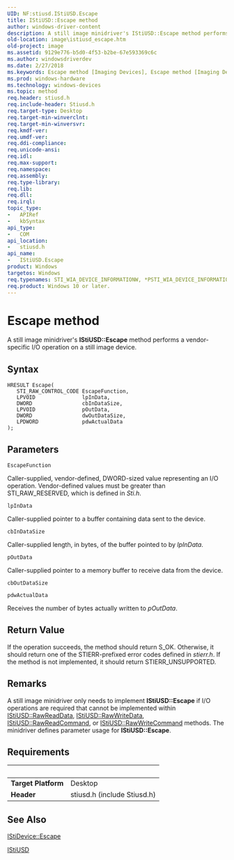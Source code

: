 ```yaml
---
UID: NF:stiusd.IStiUSD.Escape
title: IStiUSD::Escape method
author: windows-driver-content
description: A still image minidriver's IStiUSD::Escape method performs a vendor-specific I/O operation on a still image device.
old-location: image\istiusd_escape.htm
old-project: image
ms.assetid: 9129e776-b5d0-4f53-b2be-67e593369c6c
ms.author: windowsdriverdev
ms.date: 2/27/2018
ms.keywords: Escape method [Imaging Devices], Escape method [Imaging Devices], IStiUSD interface, Escape,IStiUSD.Escape, IStiUSD, IStiUSD interface [Imaging Devices], Escape method, IStiUSD::Escape, image.istiusd_escape, stifnc_74a53282-ebd8-4c87-97b1-58195b40a1af.xml, stiusd/IStiUSD::Escape
ms.prod: windows-hardware
ms.technology: windows-devices
ms.topic: method
req.header: stiusd.h
req.include-header: Stiusd.h
req.target-type: Desktop
req.target-min-winverclnt: 
req.target-min-winversvr: 
req.kmdf-ver: 
req.umdf-ver: 
req.ddi-compliance: 
req.unicode-ansi: 
req.idl: 
req.max-support: 
req.namespace: 
req.assembly: 
req.type-library: 
req.lib: 
req.dll: 
req.irql: 
topic_type:
-	APIRef
-	kbSyntax
api_type:
-	COM
api_location:
-	stiusd.h
api_name:
-	IStiUSD.Escape
product: Windows
targetos: Windows
req.typenames: STI_WIA_DEVICE_INFORMATIONW, *PSTI_WIA_DEVICE_INFORMATIONW
req.product: Windows 10 or later.
---
```



# Escape method
A still image minidriver's <b>IStiUSD::Escape</b> method performs a vendor-specific I/O operation on a still image device.

## Syntax

````
HRESULT Escape(
   STI_RAW_CONTROL_CODE EscapeFunction,
   LPVOID               lpInData,
   DWORD                cbInDataSize,
   LPVOID               pOutData,
   DWORD                dwOutDataSize,
   LPDWORD              pdwActualData
);
````

## Parameters

`EscapeFunction`

Caller-supplied, vendor-defined, DWORD-sized value representing an I/O operation. Vendor-defined values must be greater than STI_RAW_RESERVED, which is defined in <i>Sti.h</i>.

`lpInData`

Caller-supplied pointer to a buffer containing data sent to the device.

`cbInDataSize`

Caller-supplied length, in bytes, of the buffer pointed to by <i>lpInData</i>.

`pOutData`

Caller-supplied pointer to a memory buffer to receive data from the device.

`cbOutDataSize`



`pdwActualData`

Receives the number of bytes actually written to <i>pOutData</i>.


## Return Value

If the operation succeeds, the method should return S_OK. Otherwise, it should return one of the STIERR-prefixed error codes defined in <i>stierr.h</i>. If the method is not implemented, it should return STIERR_UNSUPPORTED.

## Remarks

A still image minidriver only needs to implement <b>IStiUSD::Escape</b> if I/O operations are required that cannot be implemented within <a href="https://msdn.microsoft.com/library/windows/hardware/ff543834">IStiUSD::RawReadData</a>, <a href="https://msdn.microsoft.com/library/windows/hardware/ff543839">IStiUSD::RawWriteData</a>, <a href="https://msdn.microsoft.com/library/windows/hardware/ff543831">IStiUSD::RawReadCommand</a>, or <a href="https://msdn.microsoft.com/library/windows/hardware/ff543836">IStiUSD::RawWriteCommand</a> methods. The minidriver defines parameter usage for <b>IStiUSD::Escape</b>.

## Requirements
| &nbsp; | &nbsp; |
| ---- |:---- |
| **Target Platform** | Desktop |
| **Header** | stiusd.h (include Stiusd.h) |

## See Also

<a href="https://msdn.microsoft.com/library/windows/hardware/ff543740">IStiDevice::Escape</a>



<a href="https://msdn.microsoft.com/62740263-5bbb-48e1-be3d-9ee9cb37d6b9">IStiUSD</a>